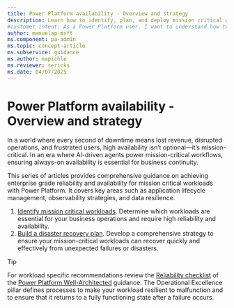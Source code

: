 ```yaml
---
title: Power Platform availability - Overview and strategy
description: Learn how to identify, plan, and deploy mission critical workloads with Power Platform and prepare disaster recovery plans.
#customer intent: As a Power Platform user, I want to understand how to ensure high availability for mission-critical workloads so that I can minimize downtime and maintain business continuity.
author: manuelap-msft
ms.component: pa-admin
ms.topic: concept-article
ms.subservice: guidance
ms.author: mapichle
ms.reviewer: sericks
ms.date: 04/07/2025
---
```


# Power Platform availability - Overview and strategy

In a world where every second of downtime means lost revenue, disrupted operations, and frustrated users, high availability isn’t optional—it’s mission-critical. In an era where AI-driven agents power mission-critical workflows, ensuring always-on availability is essential for business continuity.

This series of articles provides comprehensive guidance on achieving enterprise grade reliability and availability for mission critical workloads with Power Platform. It covers key areas such as application lifecycle management, observability strategies, and data resilience.

1. [Identify mission critical workloads](plan-mission-critical.md). Determine which workloads are essential for your business operations and require high reliability and availability.
1. [Build a disaster recovery plan](plan-disaster-recovery.md). Develop a comprehensive strategy to ensure your mission-critical workloads can recover quickly and effectively from unexpected failures or disasters.

> [!TIP]
> For workload specific recommendations review the [Reliability checklist](/power-platform/well-architected/reliability/checklist) of the [Power Platform Well-Architected](/power-platform/well-architected/) guidance. The Operational Excellence pillar defines processes to make your workload resilient to malfunction and to ensure that it returns to a fully functioning state after a failure occurs.
